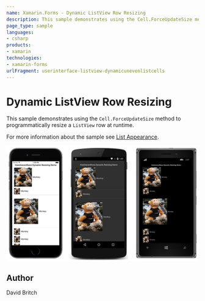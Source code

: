 ```yaml
---
name: Xamarin.Forms - Dynamic ListView Row Resizing
description: This sample demonstrates using the Cell.ForceUpdateSize method to programmatically resize a ListView row at runtime.
page_type: sample
languages:
- csharp
products:
- xamarin
technologies:
- xamarin-forms
urlFragment: userinterface-listview-dynamicunevenlistcells
---
```

# Dynamic ListView Row Resizing

This sample demonstrates using the `Cell.ForceUpdateSize` method to programmatically resize a `ListView` row at runtime.

For more information about the sample see [List Appearance](https://developer.xamarin.com/guides/xamarin-forms/user-interface/listview/customizing-list-appearance/).

![Dynamic ListView Row Resizing application screenshot](Screenshots/01All.png "Dynamic ListView Row Resizing application screenshot")

## Author

David Britch
